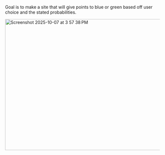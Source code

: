 Goal is to make a site that will give points to blue or green based off user choice and the stated probabilities.


<img width="770" height="429" alt="Screenshot 2025-10-07 at 3 57 38 PM" src="https://github.com/user-attachments/assets/b3f11c80-ca25-4774-8985-20f001f731c5" />
